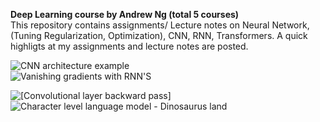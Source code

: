 **Deep Learning course by Andrew Ng (total 5 courses)**<br>
This repository contains assignments/ Lecture notes on Neural Network, (Tuning Regularization, Optimization), CNN, RNN, Transformers.
A quick highligts at my assignments and lecture notes are posted.

![CNN architecture example](https://user-images.githubusercontent.com/107101940/185766740-e00f7e48-48b2-4737-940e-99ac18f54494.png)<br>
![Vanishing gradients with RNN'S](https://user-images.githubusercontent.com/107101940/185766501-b4a312a9-7441-4c5d-97ed-59969e6ef58c.png)

 ![[Convolutional layer backward pass]](https://user-images.githubusercontent.com/107101940/185766637-06cf360b-e781-4a52-aed3-8f0bb11884b1.PNG)
![Character level language model - Dinosaurus land](https://user-images.githubusercontent.com/107101940/185766675-bf833b41-fbc2-41a4-8a5d-6eed77045078.png)
